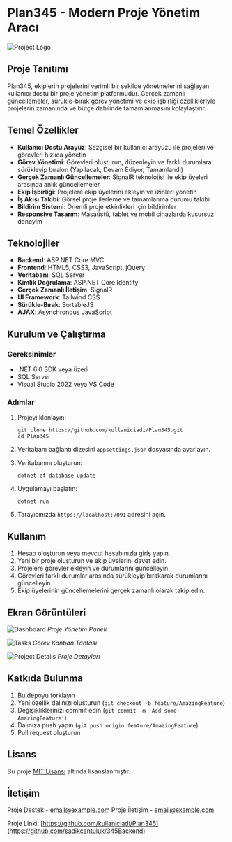 # Plan345 - Modern Proje Yönetim Aracı

![Project Logo](https://via.placeholder.com/150x150)

## Proje Tanıtımı

Plan345, ekiplerin projelerini verimli bir şekilde yönetmelerini sağlayan kullanıcı dostu bir proje yönetim platformudur. Gerçek zamanlı güncellemeler, sürükle-bırak görev yönetimi ve ekip işbirliği özellikleriyle projelerin zamanında ve bütçe dahilinde tamamlanmasını kolaylaştırır.

## Temel Özellikler

- **Kullanıcı Dostu Arayüz**: Sezgisel bir kullanıcı arayüzü ile projeleri ve görevleri hızlıca yönetin
- **Görev Yönetimi**: Görevleri oluşturun, düzenleyin ve farklı durumlara sürükleyip bırakın (Yapılacak, Devam Ediyor, Tamamlandı)
- **Gerçek Zamanlı Güncellemeler**: SignalR teknolojisi ile ekip üyeleri arasında anlık güncellemeler
- **Ekip İşbirliği**: Projelere ekip üyelerini ekleyin ve izinleri yönetin
- **İş Akışı Takibi**: Görsel proje ilerleme ve tamamlanma durumu takibi
- **Bildirim Sistemi**: Önemli proje etkinlikleri için bildirimler
- **Responsive Tasarım**: Masaüstü, tablet ve mobil cihazlarda kusursuz deneyim

## Teknolojiler

- **Backend**: ASP.NET Core MVC
- **Frontend**: HTML5, CSS3, JavaScript, jQuery
- **Veritabanı**: SQL Server
- **Kimlik Doğrulama**: ASP.NET Core Identity
- **Gerçek Zamanlı İletişim**: SignalR
- **UI Framework**: Tailwind CSS
- **Sürükle-Bırak**: SortableJS
- **AJAX**: Asynchronous JavaScript

## Kurulum ve Çalıştırma

### Gereksinimler

- .NET 6.0 SDK veya üzeri
- SQL Server
- Visual Studio 2022 veya VS Code

### Adımlar

1. Projeyi klonlayın:
   ```
   git clone https://github.com/kullaniciadi/Plan345.git
   cd Plan345
   ```

2. Veritabanı bağlantı dizesini `appsettings.json` dosyasında ayarlayın.

3. Veritabanını oluşturun:
   ```
   dotnet ef database update
   ```

4. Uygulamayı başlatın:
   ```
   dotnet run
   ```

5. Tarayıcınızda `https://localhost:7091` adresini açın.

## Kullanım

1. Hesap oluşturun veya mevcut hesabınızla giriş yapın.
2. Yeni bir proje oluşturun ve ekip üyelerini davet edin.
3. Projelere görevler ekleyin ve durumlarını güncelleyin.
4. Görevleri farklı durumlar arasında sürükleyip bırakarak durumlarını güncelleyin.
5. Ekip üyelerinin güncellemelerini gerçek zamanlı olarak takip edin.

## Ekran Görüntüleri

![Dashboard](https://via.placeholder.com/800x450)
*Proje Yönetim Paneli*

![Tasks](https://via.placeholder.com/800x450)
*Görev Kanban Tahtası*

![Project Details](https://via.placeholder.com/800x450)
*Proje Detayları*

## Katkıda Bulunma

1. Bu depoyu forklayın
2. Yeni özellik dalınızı oluşturun (`git checkout -b feature/AmazingFeature`)
3. Değişikliklerinizi commit edin (`git commit -m 'Add some AmazingFeature'`)
4. Dalınıza push yapın (`git push origin feature/AmazingFeature`)
5. Pull request oluşturun

## Lisans

Bu proje [MIT Lisansı](LICENSE) altında lisanslanmıştır.

## İletişim

Proje Destek - [email@example.com](mailto:plan345destek@gmail.com)
Proje İletişim - [email@example.com](mailto:sadikcantuluk@gmail.com)

Proje Linki: [https://github.com/kullaniciadi/Plan345](https://github.com/sadikcantuluk/345Backend) 